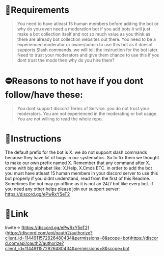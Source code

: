 # 🔑Requirements
> You need to have atleast 15 human members before adding the bot or why do you even need a moderation bot if you add bots it will just make a bot collection itself and not so much value as you think as there are already bot collection websites out there.
> You need to be a experienced moderator or owner/admin to use this bot as it doesnt supports Slash commands. we will tell the instruction for the bot later.
> Need to trust your moderators and give them chance to use this if you dont trust the mods then why do you hire them?

# ⛔Reasons to not have if you dont follow/have these:
> You dont support discord Terms of Service.
> you do not trust your moderators.
> You are not experienced in the moderating or bot usage.
> You are not willing to read the whole repo.

# 📃Instructions
The default prefix for the bot is X. we do not support slash commands because they have lot of bugs in our systematics. So to fix them we thought to make our own prefix named X. Remember that any command after X. come with big alphabet like: X.Help, X.Cmds ETC. in order to add the bot you must have atleast 15 human members in your discord server to use this bot properly if you didnt understand, read from the first of this Readme. Sometimes the bot may go offline as it is not an 24/7 bot like every bot. if you need any other helps please join our support server: https://discord.gg/ePwRxY5eT2

# 🔗Link
Invite-> [https://discord.gg/ePwRxY5eT2](https://discord.com/api/oauth2/authorize?client_id=1144911572926480434&permissions=8&scope=bot)https://discord.com/api/oauth2/authorize?client_id=1144911572926480434&permissions=8&scope=bot
